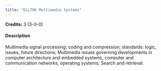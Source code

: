 ```yaml
---
title: "ELL786 Multimedia Systems"
---
```

**Credits:** 3 (3-0-0)

#### Description
Multimedia signal processing; coding and compression; standards: logic, issues, future directions; Multimedia issues governing developments in computer architecture and embedded systems, computer and communication networks, operating systems; Search and retrieval.